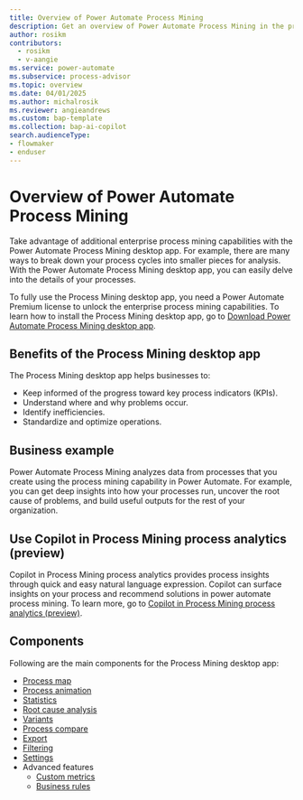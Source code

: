 ```yaml
---
title: Overview of Power Automate Process Mining
description: Get an overview of Power Automate Process Mining in the process mining capability.
author: rosikm
contributors:
  - rosikm
  - v-aangie
ms.service: power-automate
ms.subservice: process-advisor
ms.topic: overview
ms.date: 04/01/2025
ms.author: michalrosik
ms.reviewer: angieandrews
ms.custom: bap-template
ms.collection: bap-ai-copilot
search.audienceType:
- flowmaker
- enduser
---
```


# Overview of Power Automate Process Mining

Take advantage of additional enterprise process mining capabilities with the Power Automate Process Mining desktop app. For example, there are many ways to break down your process cycles into smaller pieces for analysis. With the Power Automate Process Mining desktop app, you can easily delve into the details of your processes.

To fully use the Process Mining desktop app, you need a Power Automate Premium license to unlock the enterprise process mining capabilities. To learn how to install the Process Mining desktop app, go to [Download Power Automate Process Mining desktop app](how-to-start-with-minit-desktop-application.md).

## Benefits of the Process Mining desktop app

The Process Mining desktop app helps businesses to:

- Keep informed of the progress toward key process indicators (KPIs).
- Understand where and why problems occur.
- Identify inefficiencies.
- Standardize and optimize operations.

## Business example

Power Automate Process Mining analyzes data from processes that you create using the process mining capability in Power Automate. For example, you can get deep insights into how your processes run, uncover the root cause of problems, and build useful outputs for the rest of your organization.

## Use Copilot in Process Mining process analytics (preview)

Copilot in Process Mining process analytics provides process insights through quick and easy natural language expression. Copilot can surface insights on your process and recommend solutions in power automate process mining. To learn more, go to [Copilot in Process Mining process analytics (preview)](../process-mining-copilot-in-process-analytics.md).

## Components

Following are the main components for the Process Mining desktop app:

- [Process map](process-map.md)
- [Process animation](process-animation.md)
- [Statistics](statistics.md)
- [Root cause analysis](root-cause-analysis-overview.md)
- [Variants](variants.md)
- [Process compare](process-compare-compliance.md)
- [Export](export.md)
- [Filtering](filtering.md)
- [Settings](settings.md)
- Advanced features
    - [Custom metrics](custom-metrics.md)
    - [Business rules](business-rules.md)

